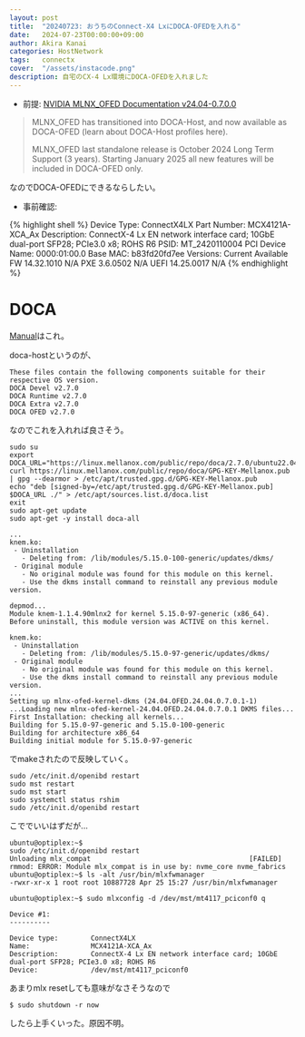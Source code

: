 ```yaml
---
layout: post
title:  "20240723: おうちのConnect-X4 LxにDOCA-OFEDを入れる"
date:   2024-07-23T00:00:00+09:00
author: Akira Kanai
categories: HostNetwork
tags:	connectx
cover:  "/assets/instacode.png"
description: 自宅のCX-4 Lx環境にDOCA-OFEDを入れました
---
```



- 前提: 
[NVIDIA MLNX_OFED Documentation v24.04-0.7.0.0](https://docs.nvidia.com/networking/display/mlnxofedv24040700/introduction)

>MLNX_OFED has transitioned into DOCA-Host, and now available as DOCA-OFED (learn about DOCA-Host profiles here).
>
>MLNX_OFED last standalone release is October 2024 Long Term Support (3 years). Starting January 2025 all new features will be included in DOCA-OFED only.

なのでDOCA-OFEDにできるならしたい。


- 事前確認: 

{% highlight shell %}
  Device Type:      ConnectX4LX
  Part Number:      MCX4121A-XCA_Ax
  Description:      ConnectX-4 Lx EN network interface card; 10GbE dual-port SFP28; PCIe3.0 x8; ROHS R6
  PSID:             MT_2420110004
  PCI Device Name:  0000:01:00.0
  Base MAC:         b83fd20fd7ee
  Versions:         Current        Available
     FW             14.32.1010     N/A
     PXE            3.6.0502       N/A
     UEFI           14.25.0017     N/A
{% endhighlight %}

# DOCA
[Manual](https://docs.nvidia.com/doca/sdk/nvidia+doca+installation+guide+for+linux/index.html)はこれ。

doca-hostというのが、

```
These files contain the following components suitable for their respective OS version.
DOCA Devel v2.7.0
DOCA Runtime v2.7.0
DOCA Extra v2.7.0
DOCA OFED v2.7.0
```

なのでこれを入れれば良さそう。


```
sudo su
export DOCA_URL="https://linux.mellanox.com/public/repo/doca/2.7.0/ubuntu22.04/x86_64/"
curl https://linux.mellanox.com/public/repo/doca/GPG-KEY-Mellanox.pub | gpg --dearmor > /etc/apt/trusted.gpg.d/GPG-KEY-Mellanox.pub
echo "deb [signed-by=/etc/apt/trusted.gpg.d/GPG-KEY-Mellanox.pub] $DOCA_URL ./" > /etc/apt/sources.list.d/doca.list
exit
sudo apt-get update
sudo apt-get -y install doca-all
```

```console
...
knem.ko:
 - Uninstallation
   - Deleting from: /lib/modules/5.15.0-100-generic/updates/dkms/
 - Original module
   - No original module was found for this module on this kernel.
   - Use the dkms install command to reinstall any previous module version.

depmod...
Module knem-1.1.4.90mlnx2 for kernel 5.15.0-97-generic (x86_64).
Before uninstall, this module version was ACTIVE on this kernel.

knem.ko:
 - Uninstallation
   - Deleting from: /lib/modules/5.15.0-97-generic/updates/dkms/
 - Original module
   - No original module was found for this module on this kernel.
   - Use the dkms install command to reinstall any previous module version.
...
Setting up mlnx-ofed-kernel-dkms (24.04.OFED.24.04.0.7.0.1-1) ...Loading new mlnx-ofed-kernel-24.04.OFED.24.04.0.7.0.1 DKMS files...
First Installation: checking all kernels...
Building for 5.15.0-97-generic and 5.15.0-100-generic
Building for architecture x86_64
Building initial module for 5.15.0-97-generic
```

でmakeされたので反映していく。

```shell
sudo /etc/init.d/openibd restart
sudo mst restart
sudo mst start
sudo systemctl status rshim
sudo /etc/init.d/openibd restart
```

こででいいはずだが...

```console
ubuntu@optiplex:~$
sudo /etc/init.d/openibd restart
Unloading mlx_compat                                       [FAILED]
rmmod: ERROR: Module mlx_compat is in use by: nvme_core nvme_fabrics
ubuntu@optiplex:~$ ls -alt /usr/bin/mlxfwmanager
-rwxr-xr-x 1 root root 10887728 Apr 25 15:27 /usr/bin/mlxfwmanager

ubuntu@optiplex:~$ sudo mlxconfig -d /dev/mst/mt4117_pciconf0 q

Device #1:
----------

Device type:        ConnectX4LX
Name:               MCX4121A-XCA_Ax
Description:        ConnectX-4 Lx EN network interface card; 10GbE dual-port SFP28; PCIe3.0 x8; ROHS R6
Device:             /dev/mst/mt4117_pciconf0
```

あまりmlx resetしても意味がなさそうなので

```shell
$ sudo shutdown -r now
```

したら上手くいった。原因不明。